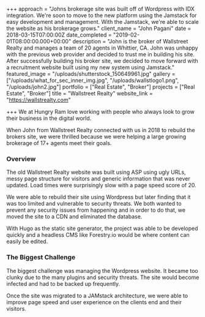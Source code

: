 +++
approach = "Johns brokerage site was built off of Wordpress with IDX integration. We're soon to move to the new platform using the Jamstack for easy development and management. With the Jamstack, we're able to scale the website as his brokerage grows."
client_name = "John Pagani"
date = 2018-03-15T07:00:00Z
date_completed = "2019-02-01T08:00:00.000+00:00"
description = "John is the broker of Wallstreet Realty and manages a team of 20 agents in Whittier, CA. John was unhappy with the previous web provider and decided to trust me in building his site. After successfully building his broker site, we decided to move forward with a recruitment website built using my new system using Jamstack."
featured_image = "/uploads/shutterstock_150649961.jpg"
gallery = ["/uploads/what_for_sec_inner_img.jpg", "/uploads/wallstlogo1.png", "/uploads/john2.jpg"]
portfolio = ["Real Estate", "Broker"]
projects = ["Real Estate", "Broker"]
title = "Wallstreet Realty"
website_link = "https://wallstrealty.com"

+++
We at Hungry Ram love working with people who always look to grow their business in the digital world.

When John from Wallstreet Realty connected with us in 2018 to rebuild the brokers site, we were thrilled because we were helping a large growing brokerage of 17+ agents meet their goals.

### Overview

The old Wallstreet Realty website was built using ASP using ugly URLs, messy page structure for visitors and generic information that was never updated. Load times were surprisingly slow with a page speed score of 20.

We were able to rebuild their site using Wordpress but later finding that it was too limited and vulnerable to security threats. We both wanted to prevent any security issues from happening and in order to do that, we moved the site to a CDN and eliminated the database.

With Hugo as the static site generator, the project was able to be developed quickly and a headless CMS like Forestry.io would be where content can easily be edited.

### The Biggest Challenge

The biggest challenge was managing the Wordpress website. It became too clunky due to the many plugins and security threats. The site would become infected and had to be backed up frequently.

Once the site was migrated to a JAMstack architecture, we were able to improve page speed and user experience on the clients end and their visitors.